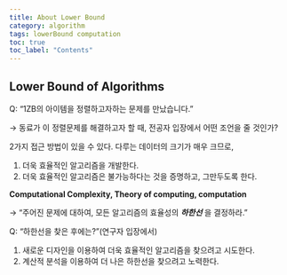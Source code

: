 ```yaml
---
title: About Lower Bound
category: algorithm
tags: lowerBound computation
toc: true
toc_label: "Contents"
---
```


## Lower Bound of Algorithms

Q: “1ZB의 아이템을 정렬하고자하는 문제를 만났습니다.”

→ 동료가 이 정렬문제를 해결하고자 할 때, 전공자 입장에서 어떤 조언을 줄 것인가?

2가지 접근 방법이 있을 수 있다.
다루는 데이터의 크기가 매우 크므로,

1. 더욱 효율적인 알고리즘을 개발한다.
2. 더욱 효율적인 알고리즘은 불가능하다는 것을 증명하고, 그만두도록 한다.

**Computational Complexity, Theory of computing, computation**

→ “주어진 문제에 대하여, 모든 알고리즘의 효율성의 **_하한선_** 을 결정하라.”

Q: “하한선을 찾은 후에는?”(연구자 입장에서)

1. 새로운 디자인을 이용하여 더욱 효율적인 알고리즘을 찾으려고 시도한다.
2. 계산적 분석을 이용하여 더 나은 하한선을 찾으려고 노력한다.
